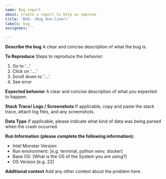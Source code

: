 ```yaml
---
name: Bug report
about: Create a report to help us improve
title: 'BUG: (Bug One-liner)'
labels: bug
assignees: ''

---
```


**Describe the bug**
A clear and concise description of what the bug is.

**To Reproduce**
Steps to reproduce the behavior:
1. Go to '...'
2. Click on '....'
3. Scroll down to '....'
4. See error

**Expected behavior**
A clear and concise description of what you expected to happen.

**Stack Trace/ Logs / Screenshots**
If applicable, copy and paste the stack trace, attach log files, and any screenshots.

**Data Type**
If applicable, please indicate what kind of data was being parsed when the crash occurred. 

**Run Information (please complete the following information):**
 - Intel Monster Version: 
 - Run environment: [e.g. terminal, python venv, docker]
 - Base OS: [What is the OS of the System you are using?]
 - OS Version [e.g. 22]


**Additional context**
Add any other context about the problem here.

